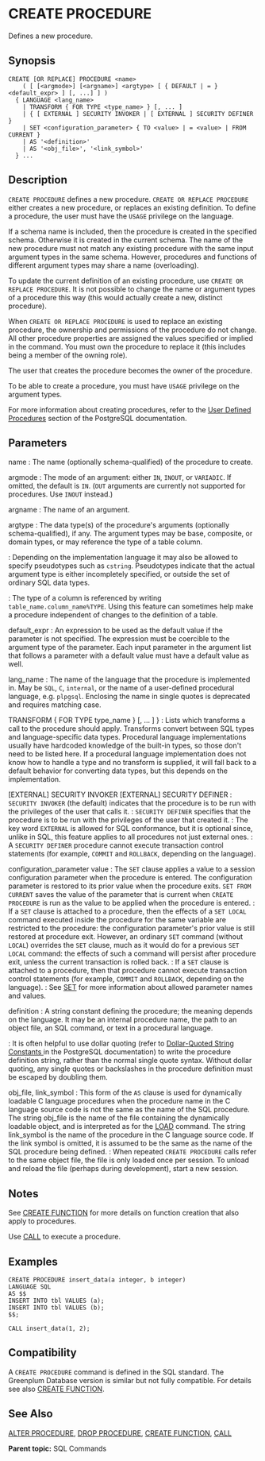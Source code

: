 # CREATE PROCEDURE

Defines a new procedure.

## Synopsis

``` {#sql_command_synopsis}
CREATE [OR REPLACE] PROCEDURE <name>    
    ( [ [<argmode>] [<argname>] <argtype> [ { DEFAULT | = } <default_expr> ] [, ...] ] )
  { LANGUAGE <lang_name>
    | TRANSFORM { FOR TYPE <type_name> } [, ... ]
    | { [ EXTERNAL ] SECURITY INVOKER | [ EXTERNAL ] SECURITY DEFINER }
    | SET <configuration_parameter> { TO <value> | = <value> | FROM CURRENT }
    | AS '<definition>'
    | AS '<obj_file>', '<link_symbol>' 
  } ...
```

## Description

`CREATE PROCEDURE` defines a new procedure. `CREATE OR REPLACE PROCEDURE` either creates a new procedure, or replaces an existing definition. To define a procedure, the user must have the `USAGE` privilege on the language.

If a schema name is included, then the procedure is created in the specified schema. Otherwise it is created in the current schema. The name of the new procedure must not match any existing procedure with the same input argument types in the same schema. However, procedures and functions of different argument types may share a name (overloading).

To update the current definition of an existing procedure, use `CREATE OR REPLACE PROCEDURE`. It is not possible to change the name or argument types of a procedure this way (this would actually create a new, distinct procedure).

When `CREATE OR REPLACE PROCEDURE` is used to replace an existing procedure, the ownership and permissions of the procedure do not change. All other procedure properties are assigned the values specified or implied in the command. You must own the procedure to replace it (this includes being a member of the owning role).

The user that creates the procedure becomes the owner of the procedure.

To be able to create a procedure, you must have `USAGE` privilege on the argument types.

For more information about creating procedures, refer to the [User Defined Procedures](https://www.postgresql.org/docs/12/xproc.html) section of the PostgreSQL documentation.

## Parameters

name
:   The name (optionally schema-qualified) of the procedure to create.

argmode
:   The mode of an argument: either `IN`, `INOUT`, or `VARIADIC`. If omitted, the default is `IN`. (`OUT` arguments are currently not supported for procedures. Use `INOUT` instead.)

argname
:   The name of an argument.

argtype
:   The data type(s) of the procedure's arguments (optionally schema-qualified), if any. The argument types may be base, composite, or domain types, or may reference the type of a table column.

:   Depending on the implementation language it may also be allowed to specify pseudotypes such as `cstring`. Pseudotypes indicate that the actual argument type is either incompletely specified, or outside the set of ordinary SQL data types.

:   The type of a column is referenced by writing `table_name.column_name%TYPE`. Using this feature can sometimes help make a procedure independent of changes to the definition of a table.

default_expr
:   An expression to be used as the default value if the parameter is not specified. The expression must be coercible to the argument type of the parameter. Each input parameter in the argument list that follows a parameter with a default value must have a default value as well.

lang_name
:   The name of the language that the procedure is implemented in. May be `SQL`, `C`, `internal`, or the name of a user-defined procedural language, e.g. `plpgsql`. Enclosing the name in single quotes is deprecated and requires matching case.

TRANSFORM { FOR TYPE type_name } [, ... ] }
:   Lists which transforms a call to the procedure should apply. Transforms convert between SQL types and language-specific data types. Procedural language implementations usually have hardcoded knowledge of the built-in types, so those don't need to be listed here. If a procedural language implementation does not know how to handle a type and no transform is supplied, it will fall back to a default behavior for converting data types, but this depends on the implementation.

[EXTERNAL] SECURITY INVOKER
[EXTERNAL] SECURITY DEFINER
:   `SECURITY INVOKER` (the default) indicates that the procedure is to be run with the privileges of the user that calls it.
:   `SECURITY DEFINER` specifies that the procedure is to be run with the privileges of the user that created it.
:   The key word `EXTERNAL` is allowed for SQL conformance, but it is optional since, unlike in SQL, this feature applies to all procedures not just external ones.
:   A `SECURITY DEFINER` procedure cannot execute transaction control statements (for example, `COMMIT` and `ROLLBACK`, depending on the language).

configuration_parameter
value
:   The `SET` clause applies a value to a session configuration parameter when the procedure is entered. The configuration parameter is restored to its prior value when the procedure exits. `SET FROM CURRENT` saves the value of the parameter that is current when `CREATE PROCEDURE` is run as the value to be applied when the procedure is entered.
:   If a `SET` clause is attached to a procedure, then the effects of a `SET LOCAL` command executed inside the procedure for the same variable are restricted to the procedure: the configuration parameter's prior value is still restored at procedure exit. However, an ordinary `SET` command (without `LOCAL`) overrides the `SET` clause, much as it would do for a previous `SET LOCAL` command: the effects of such a command will persist after procedure exit, unless the current transaction is rolled back.
:   If a `SET` clause is attached to a procedure, then that procedure cannot execute transaction control statements (for example, `COMMIT` and `ROLLBACK`, depending on the language).
:   See [SET](SET.html) for more information about allowed parameter names and values.

definition
:   A string constant defining the procedure; the meaning depends on the language. It may be an internal procedure name, the path to an object file, an SQL command, or text in a procedural language.

:   It is often helpful to use dollar quoting (refer to [Dollar-Quoted String Constants
](https://www.postgresql.org/docs/12/sql-syntax-lexical.html#SQL-SYNTAX-DOLLAR-QUOTING) in the PostgreSQL documentation) to write the procedure definition string, rather than the normal single quote syntax. Without dollar quoting, any single quotes or backslashes in the procedure definition must be escaped by doubling them.

obj_file, link_symbol
:   This form of the `AS` clause is used for dynamically loadable C language procedures when the procedure name in the C language source code is not the same as the name of the SQL procedure. The string obj_file is the name of the file containing the dynamically loadable object, and is interpreted as for the [LOAD](LOAD.html) command. The string link_symbol is the name of the procedure in the C language source code. If the link symbol is omitted, it is assumed to be the same as the name of the SQL procedure being defined.
:   When repeated `CREATE PROCEDURE` calls refer to the same object file, the file is only loaded once per session. To unload and reload the file (perhaps during development), start a new session.

## Notes

See [CREATE FUNCTION](CREATE_FUNCTION.html) for more details on function creation that also apply to procedures.

Use [CALL](CALL.html) to execute a procedure.

## Examples

```
CREATE PROCEDURE insert_data(a integer, b integer)
LANGUAGE SQL
AS $$
INSERT INTO tbl VALUES (a);
INSERT INTO tbl VALUES (b);
$$;

CALL insert_data(1, 2);
```

## Compatibility

A `CREATE PROCEDURE` command is defined in the SQL standard. The Greenplum Database version is similar but not fully compatible. For details see also [CREATE FUNCTION](CREATE_FUNCTION.html).

## See Also

[ALTER PROCEDURE](ALTER_PROCEDURE.html), [DROP PROCEDURE](DROP_PROCEDURE.html), [CREATE FUNCTION](CREATE_FUNCTION.html), [CALL](CALL.html)

**Parent topic:** SQL Commands

